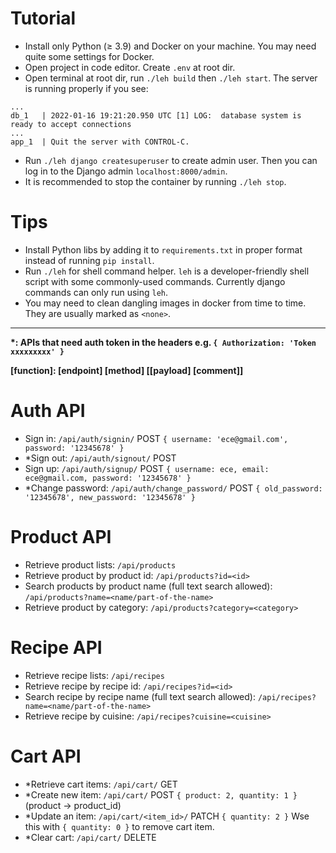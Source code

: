 # Tutorial

- Install only Python (≥ 3.9) and Docker on your machine. You may need quite some settings for Docker.
- Open project in code editor. Create `.env` at root dir.
- Open terminal at root dir, run `./leh build` then `./leh start`. The server is running properly if you see:
```
...
db_1   | 2022-01-16 19:21:20.950 UTC [1] LOG:  database system is ready to accept connections
...
app_1  | Quit the server with CONTROL-C.
```
- Run `./leh django createsuperuser` to create admin user. Then you can log in to the Django admin `localhost:8000/admin`.
- It is recommended to stop the container by running `./leh stop`.

# Tips

- Install Python libs by adding it to `requirements.txt` in proper format instead of running `pip install`.
- Run `./leh` for shell command helper. `leh` is a developer-friendly shell script with some commonly-used commands. Currently django commands can only run using `leh`.
- You may need to clean dangling images in docker from time to time. They are usually marked as `<none>`.

---

__*: APIs that need auth token in the headers e.g. `{ Authorization: 'Token xxxxxxxxx' }`__

__[function]: [endpoint] [method] [[payload] [comment]]__

# Auth API

- Sign in: `/api/auth/signin/` POST `{ username: 'ece@gmail.com', password: '12345678' }`
- *Sign out: `/api/auth/signout/` POST 
- Sign up: `/api/auth/signup/` POST `{ username: ece, email: ece@gmail.com, password: '12345678' }`
- *Change password: `/api/auth/change_password/` POST `{ old_password: '12345678', new_password: '12345678' }`

# Product API

- Retrieve product lists: `/api/products`
- Retrieve product by product id: `/api/products?id=<id>`
- Search products by product name (full text search allowed): `/api/products?name=<name/part-of-the-name>`
- Retrieve product by category: `/api/products?category=<category>`

# Recipe API

- Retrieve recipe lists: `/api/recipes`
- Retrieve recipe by recipe id: `/api/recipes?id=<id>`
- Search recipe by recipe name (full text search allowed): `/api/recipes?name=<name/part-of-the-name>`
- Retrieve recipe by cuisine: `/api/recipes?cuisine=<cuisine>`

# Cart API

- *Retrieve cart items: `/api/cart/` GET
- *Create new item: `/api/cart/` POST `{ product: 2, quantity: 1 }` (product -> product_id)
- *Update an item: `/api/cart/<item_id>/` PATCH `{ quantity: 2 }` Wse this with `{ quantity: 0 }` to remove cart item.
- *Clear cart: `/api/cart/` DELETE